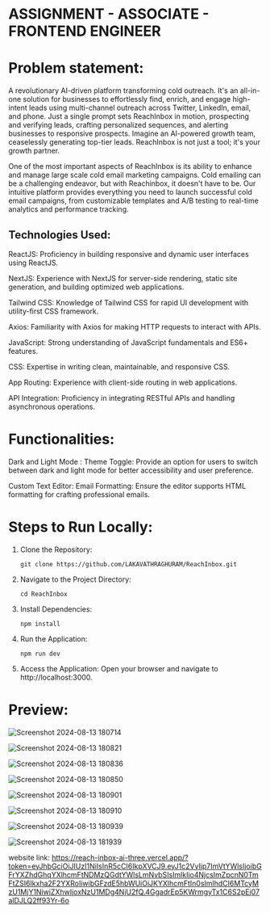# ASSIGNMENT - ASSOCIATE - FRONTEND ENGINEER

# Problem statement:
A revolutionary AI-driven platform transforming cold outreach. It's an all-in-one
solution for businesses to effortlessly find, enrich, and engage high-intent leads using multi-channel outreach
across Twitter, LinkedIn, email, and phone. Just a single prompt sets ReachInbox in motion, prospecting and
verifying leads, crafting personalized sequences, and alerting businesses to responsive prospects. Imagine an
AI-powered growth team, ceaselessly generating top-tier leads. ReachInbox is not just a tool; it's your growth
partner.

One of the most important aspects of ReachInbox is its ability to enhance and manage large scale cold email
marketing campaigns. Cold emailing can be a challenging endeavor, but with Reachinbox, it doesn't have to be.
Our intuitive platform provides everything you need to launch successful cold email campaigns, from
customizable templates and A/B testing to real-time analytics and performance tracking.


## Technologies Used:
ReactJS: Proficiency in building responsive and dynamic user interfaces using ReactJS.

NextJS: Experience with NextJS for server-side rendering, static site generation, and building optimized web applications.

Tailwind CSS: Knowledge of Tailwind CSS for rapid UI development with utility-first CSS framework.

Axios: Familiarity with Axios for making HTTP requests to interact with APIs.

JavaScript: Strong understanding of JavaScript fundamentals and ES6+ features.

CSS: Expertise in writing clean, maintainable, and responsive CSS.

App Routing: Experience with client-side routing in web applications.

API Integration: Proficiency in integrating RESTful APIs and handling asynchronous operations.

# Functionalities:
Dark and Light Mode : Theme Toggle: Provide an option for users to switch between dark and light mode for better accessibility and user preference.

Custom Text Editor: Email Formatting: Ensure the editor supports HTML formatting for crafting professional emails.

# Steps to Run Locally:

1. Clone the Repository:
   ```shell
   git clone https://github.com/LAKAVATHRAGHURAM/ReachInbox.git
2. Navigate to the Project Directory:
   ```shell
   cd ReachInbox
3. Install Dependencies:
   ```shell
   npm install
4. Run the Application:
   ```shell
   npm run dev
5. Access the Application: Open your browser and navigate to http://localhost:3000.

# Preview:



![Screenshot 2024-08-13 180714](https://github.com/user-attachments/assets/5d70f534-8321-4363-8bbb-4290246e127b)

![Screenshot 2024-08-13 180821](https://github.com/user-attachments/assets/a280500d-5ecd-4466-a64d-0f9dcc2984bb)

![Screenshot 2024-08-13 180836](https://github.com/user-attachments/assets/0007c6cc-044f-40ea-8dae-b8f9d44b2192)

![Screenshot 2024-08-13 180850](https://github.com/user-attachments/assets/f310c9ac-b44f-4b9d-bb5b-be8f22e4c803)

![Screenshot 2024-08-13 180901](https://github.com/user-attachments/assets/4c633c1f-23a8-4869-9da2-acff14bc9f03)

![Screenshot 2024-08-13 180910](https://github.com/user-attachments/assets/2adaf47b-c6d9-424a-a7d7-d4817c8298b3)

![Screenshot 2024-08-13 180939](https://github.com/user-attachments/assets/333c3ba7-0a8e-4312-b3d8-6716380c4c46)

![Screenshot 2024-08-13 181939](https://github.com/user-attachments/assets/d1ef8165-3d34-458d-b757-a639a007ff3d)

website link: https://reach-inbox-ai-three.vercel.app/?token=eyJhbGciOiJIUzI1NiIsInR5cCI6IkpXVCJ9.eyJ1c2VyIjp7ImVtYWlsIjoibGFrYXZhdGhqYXlhcmFtNDMzQGdtYWlsLmNvbSIsImlkIjo4NjcsImZpcnN0TmFtZSI6Ikxha2F2YXRoIiwibGFzdE5hbWUiOiJKYXlhcmFtIn0sImlhdCI6MTcyMzU1MjY1NiwiZXhwIjoxNzU1MDg4NjU2fQ.4GgadrEp5KWrmgyTx1C6S2pEj07alDJLQ2ff93Yr-6o

